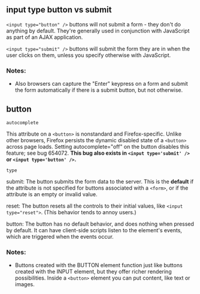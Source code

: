 ## input type button vs submit

`<input type="button" />` buttons will not submit a form - they don't do anything by default. They're generally used in conjunction with JavaScript as part of an AJAX application.

`<input type="submit" />` buttons will submit the form they are in when the user clicks on them, unless you specify otherwise with JavaScript.

### Notes:
* Also browsers can capture the "Enter" keypress on a form and submit the form automatically if there is a submit button, but not otherwise.

## button

`autocomplete`

This attribute on a `<button>` is nonstandard and Firefox-specific. Unlike other browsers, Firefox persists the dynamic disabled state of a `<button>` across page loads. Setting autocomplete="off" on the button disables this feature; see bug 654072. **This bug also exists in `<input type='submit' />` or `<input type='button' />`.**

`type`

submit: The button submits the form data to the server. This is the **default** if the attribute is not specified for buttons associated with a `<form>`, or if the attribute is an empty or invalid value.

reset: The button resets all the controls to their initial values, like `<input type="reset">`. (This behavior tends to annoy users.)

button: The button has no default behavior, and does nothing when pressed by default. It can have client-side scripts listen to the element's events, which are triggered when the events occur.

### Notes:
* Buttons created with the BUTTON element function just like buttons created with the INPUT element, but they offer richer rendering possibilities. Inside a `<button>` element you can put content, like text or images.

